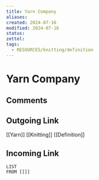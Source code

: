 ```yaml
---
title: Yarn Company
aliases: 
created: 2024-07-16
modified: 2024-07-16
status: 
zettel: 
tags:
  - RESOURCES/knitting/definition
---
```

# Yarn Company
## Comments

## Outgoing Link
[[Yarn]]
[[Knitting]]
[[Definition]]
## Incoming Link
```dataview
LIST
FROM [[]]
```